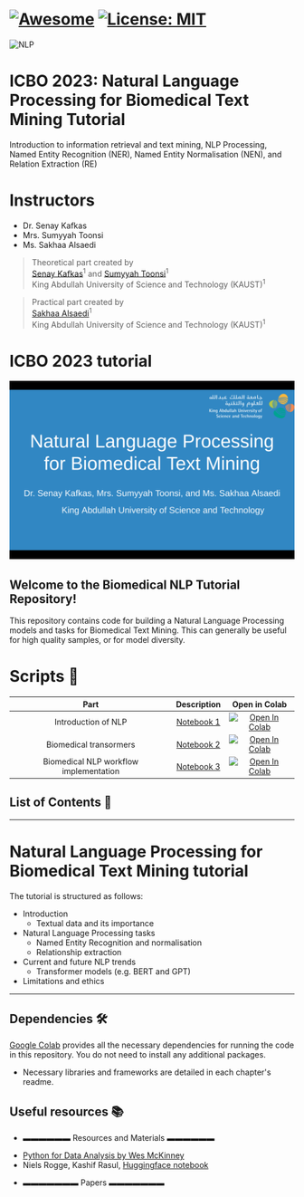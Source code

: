 [![Awesome](https://cdn.rawgit.com/sindresorhus/awesome/d7305f38d29fed78fa85652e3a63e154dd8e8829/media/badge.svg)](https://github.com/hee9joon/Awesome-Diffusion-Models) 
[![License: MIT](https://img.shields.io/badge/License-MIT-green.svg)](https://opensource.org/licenses/MIT)
===================
![NLP](https://github.com/Sakhaa-Alsaedi/AI_in_Medicine_KAUST_Academy/assets/42935314/7fd0c7ee-4bad-4c1d-afdf-02448c9b478c)

# ICBO 2023: Natural Language Processing for Biomedical Text Mining Tutorial
Introduction to information retrieval and text mining, NLP Processing, Named Entity Recognition (NER), Named Entity Normalisation (NEN), and Relation Extraction (RE)

# Instructors #
* Dr. Senay Kafkas
* Mrs. Sumyyah Toonsi
* Ms. Sakhaa Alsaedi

> Theoretical part created by <br>
> [Senay Kafkas](https://cemse.kaust.edu.sa/cbrc/people/person/senay-kafkas)<sup>1</sup> and [Sumyyah Toonsi](https://cemse.kaust.edu.sa/people/person/sumyyah-toonsi)<sup>1</sup> <br>
> King Abdullah University of Science and Technology (KAUST)<sup>1</sup><br>

> Practical part created by <br>
> [Sakhaa Alsaedi](https://cemse.kaust.edu.sa/cbrc/people/person/sakhaa-alsaedi)<sup>1</sup> <br>
> King Abdullah University of Science and Technology (KAUST)<sup>1</sup>

ICBO 2023 tutorial <a name="TOP"></a>
===================
![alt text](https://github.com/stoonsi/ICBO-NLP-for-Biomedical-Text-Mining-tutorial/blob/main/COVER%20IMAGE.png)

## Welcome to the Biomedical NLP Tutorial Repository!

This repository contains code for building a Natural Language Processing models and tasks for Biomedical Text Mining. This can generally be useful for high quality samples, or for model diversity.


# Scripts :space_invader:

| Part | Description  | Open in Colab| 
| :---: | :---:         |     :---:      |  
| Introduction of NLP | [Notebook 1]() | [![Open In Colab](https://colab.research.google.com/assets/colab-badge.svg)](https://colab.research.google.com/drive/1Z9V_FZiwyz9450RgRfDOoHnRMSF883aC?usp=sharing)|
| Biomedical transormers   | [Notebook 2]()  | [![Open In Colab](https://colab.research.google.com/assets/colab-badge.svg)](https://colab.research.google.com/drive/16dGNDtfYh_eX6LBiBMaYn9ZSRIkBjqD9?usp=sharing)|
| Biomedical NLP workflow implementation| [Notebook 3]()  | [![Open In Colab](https://colab.research.google.com/assets/colab-badge.svg)](https://colab.research.google.com/drive/1PhmP7qXCLGcZ8YrO02ZzFD71_hRcBzTy?usp=sharing)|

## List of Contents 📖
- - - - 
# Natural Language Processing for Biomedical Text Mining tutorial #
The tutorial is structured as follows:
* Introduction
    * Textual data and its importance
* Natural Language Processing tasks
    * Named Entity Recognition and normalisation
    * Relationship extraction
* Current and future NLP trends
    * Transformer models (e.g. BERT and GPT)
* Limitations and ethics

- - - - 
   
## Dependencies 🛠️
[Google Colab](https://colab.research.google.com) provides all the necessary dependencies for running the code in this repository. You do not need to install any additional packages.
- Necessary libraries and frameworks are detailed in each chapter's readme.

## Useful resources 📚

  * ▬▬▬▬▬▬ Resources and Materials ▬▬▬▬▬▬
- [Python for Data Analysis by Wes McKinney](https://wesmckinney.com/book/)
- Niels Rogge, Kashif Rasul, [Huggingface notebook](https://colab.research.google.com/github/huggingface/notebooks/blob/main/examples/annotated_diffusion.ipynb#scrollTo=3a159023)

* ▬▬▬▬▬▬▬ Papers ▬▬▬▬▬▬▬

  

